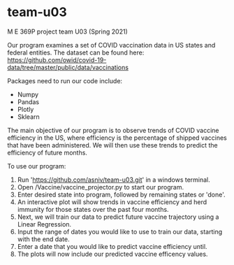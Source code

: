 # team-u03
M E 369P project team U03 (Spring 2021)

Our program examines a set of COVID vaccination data in US states and federal entities. The dataset can be found here: https://github.com/owid/covid-19-data/tree/master/public/data/vaccinations

Packages need to run our code include:

* Numpy
* Pandas
* Plotly
* Sklearn

The main objective of our program is to observe trends of COVID vaccine efficiency in the US, where efficiency is the percentage of shipped vaccines that have been administered. We will then use these trends to predict the efficiency of future months.

To use our program:

1. Run 'https://github.com/asniv/team-u03.git' in a windows terminal.
2. Open /Vaccine/vaccine_projector.py to start our program.
3. Enter desired state into program, followed by remaining states or 'done'.
4. An interactive plot will show trends in vaccine efficiency and herd immunity for those states over the past four months.
5. Next, we will train our data to predict future vaccine trajectory using a Linear Regression.
6. Input the range of dates you would like to use to train our data, starting with the end date.
7. Enter a date that you would like to predict vaccine efficiency until.
8. The plots will now include our predicted vaccine efficency values.
